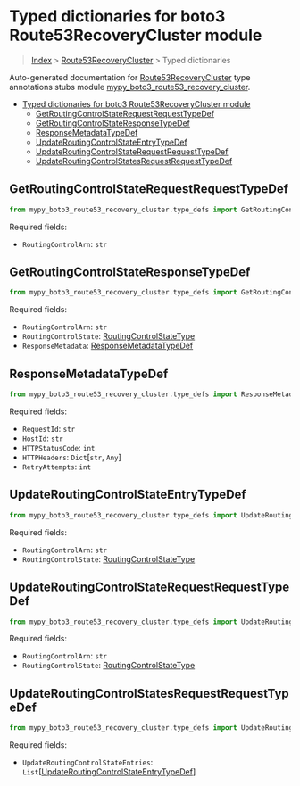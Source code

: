 # Typed dictionaries for boto3 Route53RecoveryCluster module

> [Index](..) > [Route53RecoveryCluster](.) > Typed dictionaries

Auto-generated documentation for
[Route53RecoveryCluster](https://boto3.amazonaws.com/v1/documentation/api/latest/reference/services/route53-recovery-cluster.html#Route53RecoveryCluster)
type annotations stubs module
[mypy_boto3_route53_recovery_cluster](https://pypi.org/project/mypy-boto3-route53-recovery-cluster/).

- [Typed dictionaries for boto3 Route53RecoveryCluster module](#typed-dictionaries-for-boto3-route53recoverycluster-module)
  - [GetRoutingControlStateRequestRequestTypeDef](#getroutingcontrolstaterequestrequesttypedef)
  - [GetRoutingControlStateResponseTypeDef](#getroutingcontrolstateresponsetypedef)
  - [ResponseMetadataTypeDef](#responsemetadatatypedef)
  - [UpdateRoutingControlStateEntryTypeDef](#updateroutingcontrolstateentrytypedef)
  - [UpdateRoutingControlStateRequestRequestTypeDef](#updateroutingcontrolstaterequestrequesttypedef)
  - [UpdateRoutingControlStatesRequestRequestTypeDef](#updateroutingcontrolstatesrequestrequesttypedef)

## GetRoutingControlStateRequestRequestTypeDef

```python
from mypy_boto3_route53_recovery_cluster.type_defs import GetRoutingControlStateRequestRequestTypeDef
```

Required fields:

- `RoutingControlArn`: `str`

## GetRoutingControlStateResponseTypeDef

```python
from mypy_boto3_route53_recovery_cluster.type_defs import GetRoutingControlStateResponseTypeDef
```

Required fields:

- `RoutingControlArn`: `str`
- `RoutingControlState`:
  [RoutingControlStateType](./literals.md#routingcontrolstatetype)
- `ResponseMetadata`:
  [ResponseMetadataTypeDef](./type_defs.md#responsemetadatatypedef)

## ResponseMetadataTypeDef

```python
from mypy_boto3_route53_recovery_cluster.type_defs import ResponseMetadataTypeDef
```

Required fields:

- `RequestId`: `str`
- `HostId`: `str`
- `HTTPStatusCode`: `int`
- `HTTPHeaders`: `Dict`\[`str`, `Any`\]
- `RetryAttempts`: `int`

## UpdateRoutingControlStateEntryTypeDef

```python
from mypy_boto3_route53_recovery_cluster.type_defs import UpdateRoutingControlStateEntryTypeDef
```

Required fields:

- `RoutingControlArn`: `str`
- `RoutingControlState`:
  [RoutingControlStateType](./literals.md#routingcontrolstatetype)

## UpdateRoutingControlStateRequestRequestTypeDef

```python
from mypy_boto3_route53_recovery_cluster.type_defs import UpdateRoutingControlStateRequestRequestTypeDef
```

Required fields:

- `RoutingControlArn`: `str`
- `RoutingControlState`:
  [RoutingControlStateType](./literals.md#routingcontrolstatetype)

## UpdateRoutingControlStatesRequestRequestTypeDef

```python
from mypy_boto3_route53_recovery_cluster.type_defs import UpdateRoutingControlStatesRequestRequestTypeDef
```

Required fields:

- `UpdateRoutingControlStateEntries`:
  `List`\[[UpdateRoutingControlStateEntryTypeDef](./type_defs.md#updateroutingcontrolstateentrytypedef)\]
